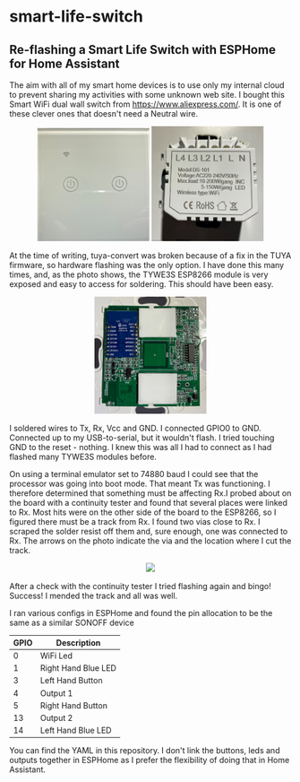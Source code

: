 # smart-life-switch
## Re-flashing a Smart Life Switch with ESPHome for Home Assistant
The aim with all of my smart home devices is to use only my internal cloud to prevent sharing my activities with some unknown web site. I bought this Smart WiFi dual wall switch from https://www.aliexpress.com/. It is one of these clever ones that doesn't need a Neutral wire. 

<p align="center">
  <img width="200" src="resources/IMG_0263.jpg">
  <img width="200" src="resources/IMG_0264.jpg">
</p>

At the time of writing, tuya-convert was broken because of a fix in the TUYA firmware, so hardware flashing was the only option.
I have done this many times, and, as the photo shows, the TYWE3S ESP8266 module is very exposed and easy to access for soldering. This should have been easy. 
<p align="center">
  <img width="200" src="resources/IMG_0265.jpg">
</p>
I soldered wires to Tx, Rx, Vcc and GND. I connected GPIO0 to GND. Connected up to my USB-to-serial, but it wouldn't flash. I tried touching GND to the reset - nothing. I knew this was all I had to connect as I had flashed many TYWE3S modules before.

On using a terminal emulator set to 74880 baud I could see that the processor was going into boot mode. That meant Tx was functioning. I therefore determined that something must be affecting Rx.I probed about on the board with a continuity tester and found that several places were linked to Rx. Most hits were on the other side of the board to the ESP8266, so I figured there must be a track from Rx. I found two vias close to Rx. I scraped the solder resist off them and, sure enough, one was connected to Rx. The arrows on the photo indicate the via and the location where I cut the track. 
<p align="center">
  <img width="200" src="resources/IMG_0262.png">
</p>
After a check with the continuity tester I tried flashing again and bingo! Success! I mended the track and all was well.

I ran various configs in ESPHome and found the pin allocation to be the same as a similar SONOFF device

| GPIO        | Description          |
| ----------- | ---------------------|
| 0           | WiFi Led             |
| 1           | Right Hand Blue LED  |
| 3           | Left Hand Button     |
| 4           | Output 1             |
| 5           | Right Hand Button    |
| 13          | Output 2             |
| 14          | Left Hand Blue LED   |

You can find the YAML in this repository. I don't link the buttons, leds and outputs together in ESPHome as I prefer the flexibility of doing that in Home Assistant.
